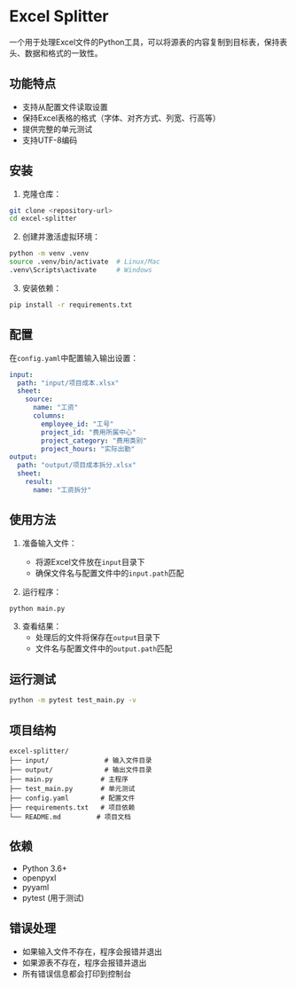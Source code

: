 # Excel Splitter

一个用于处理Excel文件的Python工具，可以将源表的内容复制到目标表，保持表头、数据和格式的一致性。

## 功能特点

- 支持从配置文件读取设置
- 保持Excel表格的格式（字体、对齐方式、列宽、行高等）
- 提供完整的单元测试
- 支持UTF-8编码

## 安装

1. 克隆仓库：
```bash
git clone <repository-url>
cd excel-splitter
```

2. 创建并激活虚拟环境：
```bash
python -m venv .venv
source .venv/bin/activate  # Linux/Mac
.venv\Scripts\activate     # Windows
```

3. 安装依赖：
```bash
pip install -r requirements.txt
```

## 配置

在`config.yaml`中配置输入输出设置：

```yaml
input:
  path: "input/项目成本.xlsx"  
  sheet:
    source:
      name: "工资"
      columns:
        employee_id: "工号"
        project_id: "费用所属中心"
        project_category: "费用类别"
        project_hours: "实际出勤"
output:
  path: "output/项目成本拆分.xlsx"
  sheet:
    result:
      name: "工资拆分"
```

## 使用方法

1. 准备输入文件：
   - 将源Excel文件放在`input`目录下
   - 确保文件名与配置文件中的`input.path`匹配

2. 运行程序：
```bash
python main.py
```

3. 查看结果：
   - 处理后的文件将保存在`output`目录下
   - 文件名与配置文件中的`output.path`匹配

## 运行测试

```bash
python -m pytest test_main.py -v
```

## 项目结构

```
excel-splitter/
├── input/              # 输入文件目录
├── output/             # 输出文件目录
├── main.py            # 主程序
├── test_main.py       # 单元测试
├── config.yaml        # 配置文件
├── requirements.txt   # 项目依赖
└── README.md         # 项目文档
```

## 依赖

- Python 3.6+
- openpyxl
- pyyaml
- pytest (用于测试)

## 错误处理

- 如果输入文件不存在，程序会报错并退出
- 如果源表不存在，程序会报错并退出
- 所有错误信息都会打印到控制台 